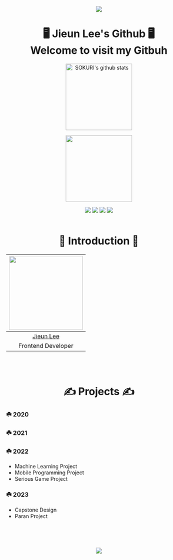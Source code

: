 <div align="center">
  
<img src="https://capsule-render.vercel.app/api?type=waving&color=gradient&height=250&section=header&text=Jieun Lee&fontSize=90" />

# 🖥️ Jieun Lee's Github 🖥️ </br> Welcome to visit my Gitbuh  

<a href="https://github.com/LeeZEun"><img align="center" style="height:180px" src="https://github-readme-stats.vercel.app/api?username=LeeZEun&show_icons=true&include_all_commits=true&theme=nord&hide_border=true" alt="SOKURI's github stats" /></a>

<a href="https://github.com/LeeZEun"><img align="center" style="height:180px" src="https://github-readme-stats.vercel.app/api/top-langs/?username=LeeZEun&layout=compact&theme=nord&hide_border=true" /></a> 

<img src="https://img.shields.io/badge/Postman-FF6C37?style=for-the-badge&logo=postman&logoColor=white"/>
<img src="https://img.shields.io/badge/springboot-6DB33F?style=for-the-badge&logo=springboot&logoColor=white"/>
<img src="https://img.shields.io/badge/visual%20studio%20code-007ACC?style=for-the-badge&logo=visualstudiocode&logoColor=white"/>
<img src="https://img.shields.io/badge/IntelliJ%20IDEA%20CE-0000CD?style=for-the-badge&logo=intellijidea&logoColor=white"/>
<br/><br/>

# 💚 Introduction 💚
<img width="200px" src="https://github.com/BuddlIes/FrontEnd/assets/100847440/114a2fda-8af6-488a-a968-e0c1c4a80cf9"/>|
|:-----:|
|[Jieun Lee](https://github.com/LeeZEun)|
|Frontend Developer|
</div>
<br/><br/>

<div align="center">
  
# ✍️ Projects ✍️
</div>

### ☘️ 2020
### ☘️ 2021
### ☘️ 2022
- Machine Learning Project
- Mobile Programming Project
- Serious Game Project
### ☘️ 2023
- Capstone Design
- Paran Project
## 
<br/><br/>

<div align="center">

<img src="https://capsule-render.vercel.app/api?type=waving&color=gradient&height=250&section=footer" />
